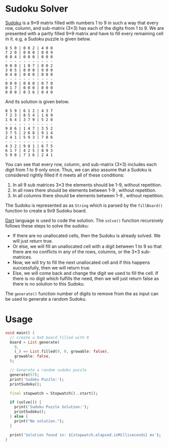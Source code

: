 # Sudoku Solver

[Sudoku](https://en.wikipedia.org/wiki/Sudoku) is a 9×9 matrix filled with numbers 1 to 9 in such a way that every row, column, and sub-matrix (3×3) has each of the digits from 1 to 9. We are presented with a partly filled 9×9 matrix and have to fill every remaining cell in it. e.g, a Sudoku puzzle is given below.

```
8 5 0 | 0 0 2 | 4 0 0
7 2 0 | 0 0 0 | 0 0 9
0 0 4 | 0 0 0 | 0 0 0
- - - - - - - - - - -
0 0 0 | 1 0 7 | 0 0 2
3 0 5 | 0 0 0 | 9 0 0
0 4 0 | 0 0 0 | 0 0 0
- - - - - - - - - - -
0 0 0 | 0 8 0 | 0 7 0
0 1 7 | 0 0 0 | 0 0 0
0 0 0 | 0 3 6 | 0 4 0
```

And its solution is given below.

```
8 5 9 | 6 1 2 | 4 3 7
7 2 3 | 8 5 4 | 1 6 9
1 6 4 | 3 7 9 | 5 2 8
- - - - - - - - - - -
9 8 6 | 1 4 7 | 3 5 2
3 7 5 | 2 6 8 | 9 1 4
2 4 1 | 5 9 3 | 7 8 6
- - - - - - - - - - -
4 3 2 | 9 8 1 | 6 7 5
6 1 7 | 4 2 5 | 8 9 3
5 9 8 | 7 3 6 | 2 4 1
```

You can see that every row, column, and sub-matrix (3×3) includes each digit from 1 to 9 only once. Thus, we can also assume that a Sudoku is considered rightly filled if it meets all of these conditions:

1. In all 9 sub matrices 3×3 the elements should be 1-9, without repetition.
2. In all rows there should be elements between 1-9 , without repetition.
3. In all columns there should be elements between 1-9 , without repetition.

The Sudoku is represented as as `String` which is parsed by the `fillBoard()` function to create a 9x9 Sudoku board.

[Dart](https://dart.dev/) language is used to code the solution. The `solve()` function recursively follows these steps to solve the sudoku:

- If there are no unallocated cells, then the Sudoku is already solved. We will just return true.
- Or else, we will fill an unallocated cell with a digit between 1 to 9 so that there are no conflicts in any of the rows, columns, or the 3×3 sub-matrices.
- Now, we will try to fill the next unallocated cell and if this happens successfully, then we will return true.
- Else, we will come back and change the digit we used to fill the cell. If there is no digit which fulfills the need, then we will just return false as there is no solution to this Sudoku.

The `generate()` function number of digits to remove from the as input can be used to generate a random Sudoku.

# Usage

```dart
void main() {
  // create a 9x9 board filled with 0
  board = List.generate(
    9,
    (_) => List.filled(9, 0, growable: false),
    growable: false,
  );

  // Generate a random sudoku puzzle
  generate(57);
  print('Sudoku Puzzle:');
  printSudoku();

  final stopwatch = Stopwatch()..start();

  if (solve()) {
    print('Sudoku Puzzle Solution:');
    printSudoku();
  } else {
    print("No solution.");
  }

  print('Solution found in: ${stopwatch.elapsed.inMilliseconds} ms');
}
```
